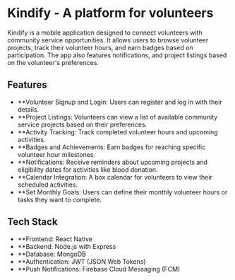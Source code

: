 # Kindify - A platform for volunteers

Kindify is a mobile application designed to connect volunteers with community service opportunities. It allows users to browse volunteer projects, track their volunteer hours, and earn badges based on participation. The app also features notifications, and project listings based on the volunteer's preferences.

## Features

- **Volunteer Signup and Login: Users can register and log in with their details.
- **Project Listings: Volunteers can view a list of available community service projects based on their preferences.
- **Activity Tracking: Track completed volunteer hours and upcoming activities.
- **Badges and Achievements: Earn badges for reaching specific volunteer hour milestones.
- **Notifications: Receive reminders about upcoming projects and eligibility dates for activities like blood donation.
- **Calendar Integration: A box calendar for volunteers to view their scheduled activities.
- **Set Monthly Goals: Users can define their monthly volunteer hours or tasks they want to complete.

## Tech Stack

- **Frontend: React Native
- **Backend: Node.js with Express
- **Database: MongoDB
- **Authentication: JWT (JSON Web Tokens)
- **Push Notifications: Firebase Cloud Messaging (FCM)
